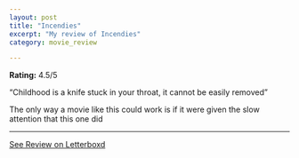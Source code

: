 ```yaml
---
layout: post
title: "Incendies"
excerpt: "My review of Incendies"
category: movie_review

---
```


**Rating:** 4.5/5

“Childhood is a knife stuck in your throat, it cannot be easily removed”

The only way a movie like this could work is if it were given the slow attention that this one did

<hr>

[See Review on Letterboxd](https://boxd.it/3t1zFb)
